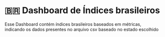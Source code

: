 # 🇧🇷 Dashboard de Índices brasileiros
Esse Dashboard contém índices brasileiros baseados em métricas, indicando os dados presentes no arquivo csv baseado no estado escolhido
